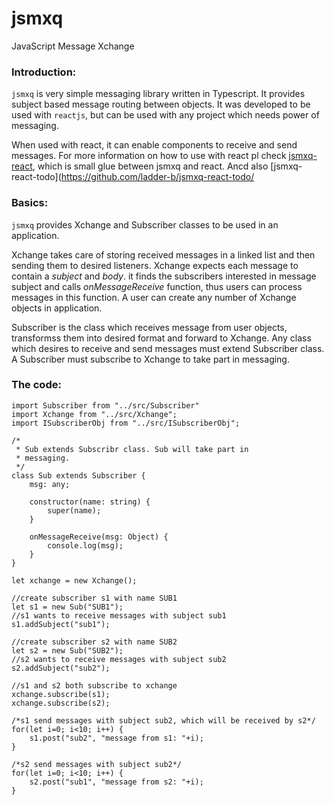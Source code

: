 # jsmxq
JavaScript Message Xchange

### Introduction:
`jsmxq` is very simple messaging library written in Typescript. It provides subject based message routing between objects. It was developed to be used with `reactjs`, but can be used with any project which needs power of messaging.

When used with react, it can enable components to receive and send messages. For more information on how to use with react pl check [jsmxq-react](https://github.com/ladder-b/jsmxq-react/), which is small glue between jsmxq and react.
Ancd also [jsmxq-react-todo](https://github.com/ladder-b/jsmxq-react-todo/

### Basics:
`jsmxq` provides Xchange and Subscriber classes to be used in an application.

Xchange takes care of storing received messages in a linked list and then sending them to desired listeners.
Xchange expects each message to contain a *subject* and *body*. it finds the subscribers interested in message subject and calls *onMessageReceive* function, thus users can process messages in this function. A user can create any number of Xchange objects in application.

Subscriber is the class which receives message from user objects, transformss them into desired format and forward to Xchange. Any class which desires to receive and send messages must extend Subscriber class. A Subscriber must subscribe to Xchange to take part in messaging.

### The code:
```
import Subscriber from "../src/Subscriber"
import Xchange from "../src/Xchange";
import ISubscriberObj from "../src/ISubscriberObj";

/*
 * Sub extends Subscribr class. Sub will take part in
 * messaging.
 */
class Sub extends Subscriber {
    msg: any;

    constructor(name: string) {
        super(name);
    }

    onMessageReceive(msg: Object) {
        console.log(msg);
    }
}

let xchange = new Xchange();

//create subscriber s1 with name SUB1
let s1 = new Sub("SUB1");
//s1 wants to receive messages with subject sub1
s1.addSubject("sub1");

//create subscriber s2 with name SUB2
let s2 = new Sub("SUB2");
//s2 wants to receive messages with subject sub2
s2.addSubject("sub2");

//s1 and s2 both subscribe to xchange
xchange.subscribe(s1);
xchange.subscribe(s2);

/*s1 send messages with subject sub2, which will be received by s2*/
for(let i=0; i<10; i++) {
    s1.post("sub2", "message from s1: "+i);
}

/*s2 send messages with subject sub2*/
for(let i=0; i<10; i++) {
    s2.post("sub1", "message from s2: "+i);
}

```